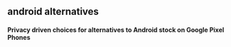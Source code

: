 ## android alternatives

#### Privacy driven choices for alternatives to Android stock on Google Pixel Phones

